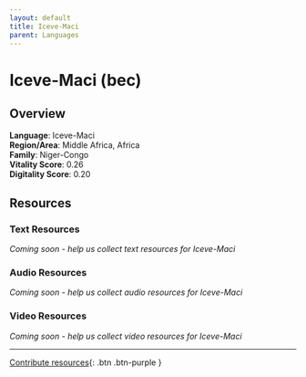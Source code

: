 ```yaml
---
layout: default
title: Iceve-Maci
parent: Languages
---
```


# Iceve-Maci (bec)

## Overview

**Language**: Iceve-Maci  
**Region/Area**: Middle Africa, Africa  
**Family**: Niger-Congo  
**Vitality Score**: 0.26  
**Digitality Score**: 0.20  

## Resources

### Text Resources
*Coming soon - help us collect text resources for Iceve-Maci*

### Audio Resources
*Coming soon - help us collect audio resources for Iceve-Maci*

### Video Resources
*Coming soon - help us collect video resources for Iceve-Maci*

---

[Contribute resources](https://fairtrain.github.io/){: .btn .btn-purple }

